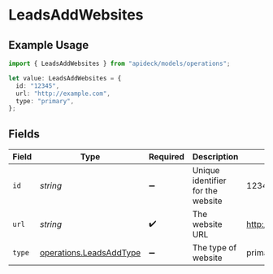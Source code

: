 # LeadsAddWebsites

## Example Usage

```typescript
import { LeadsAddWebsites } from "apideck/models/operations";

let value: LeadsAddWebsites = {
  id: "12345",
  url: "http://example.com",
  type: "primary",
};
```

## Fields

| Field                                                              | Type                                                               | Required                                                           | Description                                                        | Example                                                            |
| ------------------------------------------------------------------ | ------------------------------------------------------------------ | ------------------------------------------------------------------ | ------------------------------------------------------------------ | ------------------------------------------------------------------ |
| `id`                                                               | *string*                                                           | :heavy_minus_sign:                                                 | Unique identifier for the website                                  | 12345                                                              |
| `url`                                                              | *string*                                                           | :heavy_check_mark:                                                 | The website URL                                                    | http://example.com                                                 |
| `type`                                                             | [operations.LeadsAddType](../../models/operations/leadsaddtype.md) | :heavy_minus_sign:                                                 | The type of website                                                | primary                                                            |